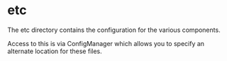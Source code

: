 # etc

The etc directory contains the configuration for the various components.

Access to this is via ConfigManager which allows you to specify an alternate location
for these files.

